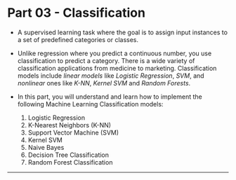 # Part 03 - Classification

* A supervised learning task where the goal is to assign input instances to a set of predefined categories or classes.

* Unlike regression where you predict a continuous number, you use classification to predict a category. There is a wide variety of classification applications from medicine to marketing. Classification models include *linear models* like *Logistic Regression*, *SVM*, and *nonlinear* ones like *K-NN*, *Kernel SVM* and *Random Forests*.

* In this part, you will understand and learn how to implement the following Machine Learning Classification models:
    1. Logistic Regression
    2. K-Nearest Neighbors (K-NN)
    3. Support Vector Machine (SVM)
    4. Kernel SVM
    5. Naive Bayes
    6. Decision Tree Classification
    7. Random Forest Classification
<hr>
